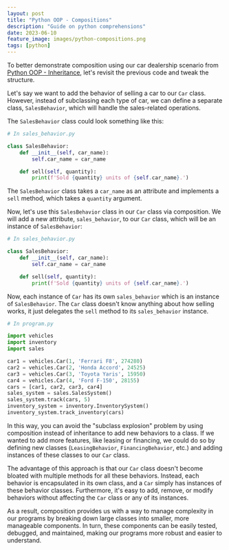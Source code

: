 ```yaml
---
layout: post
title: "Python OOP - Compositions"
description: "Guide on python comprehensions"
date: 2023-06-10
feature_image: images/python-compositions.png
tags: [python]
---
```


To better demonstrate composition using our car dealership scenario from [Python OOP - Inheritance]([url](http://tom-blog.xyz/Inheritance)), let's revisit the previous code and tweak the structure. 

Let's say we want to add the behavior of selling a car to our `Car` class. However, instead of subclassing each type of car, we can define a separate class, `SalesBehavior`, which will handle the sales-related operations.

<!--more-->

The `SalesBehavior` class could look something like this:

```python
# In sales_behavior.py

class SalesBehavior:
    def __init__(self, car_name):
        self.car_name = car_name

    def sell(self, quantity):
        print(f'Sold {quantity} units of {self.car_name}.')
```

The `SalesBehavior` class takes a `car_name` as an attribute and implements a `sell` method, which takes a `quantity` argument.

Now, let's use this `SalesBehavior` class in our `Car` class via composition. We will add a new attribute, `sales_behavior`, to our `Car` class, which will be an instance of `SalesBehavior`:

```python
# In sales_behavior.py

class SalesBehavior:
    def __init__(self, car_name):
        self.car_name = car_name

    def sell(self, quantity):
        print(f'Sold {quantity} units of {self.car_name}.')

```

Now, each instance of `Car` has its own `sales_behavior` which is an instance of `SalesBehavior`. The `Car` class doesn't know anything about how selling works, it just delegates the `sell` method to its `sales_behavior` instance.

```python
# In program.py

import vehicles
import inventory
import sales

car1 = vehicles.Car(1, 'Ferrari F8', 274280)
car2 = vehicles.Car(2, 'Honda Accord', 24525)
car3 = vehicles.Car(3, 'Toyota Yaris', 15950)
car4 = vehicles.Car(4, 'Ford F-150', 28155)
cars = [car1, car2, car3, car4]
sales_system = sales.SalesSystem()
sales_system.track(cars, 5)
inventory_system = inventory.InventorySystem()
inventory_system.track_inventory(cars)

```

In this way, you can avoid the "subclass explosion" problem by using composition instead of inheritance to add new behaviors to a class. If we wanted to add more features, like leasing or financing, we could do so by defining new classes (`LeasingBehavior`, `FinancingBehavior`, etc.) and adding instances of these classes to our `Car` class.

The advantage of this approach is that our `Car` class doesn't become bloated with multiple methods for all these behaviors. Instead, each behavior is encapsulated in its own class, and a `Car` simply has instances of these behavior classes. Furthermore, it's easy to add, remove, or modify behaviors without affecting the `Car` class or any of its instances.

As a result, composition provides us with a way to manage complexity in our programs by breaking down large classes into smaller, more manageable components. In turn, these components can be easily tested, debugged, and maintained, making our programs more robust and easier to understand.

